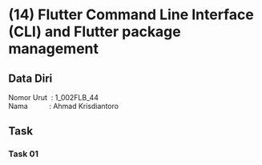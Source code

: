 # (14) Flutter Command Line Interface (CLI) and Flutter package management

## Data Diri
Nomor Urut &nbsp;: 1_002FLB_44 <br>
Nama &emsp;&emsp;&ensp;&nbsp;: Ahmad Krisdiantoro

## Task
### Task 01
![]()
![]()
![]()
![]()